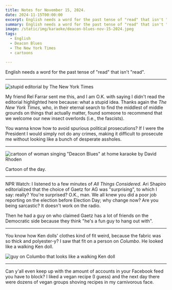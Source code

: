 ```yaml
---
title: Notes for November 15, 2024.
date: 2024-11-15T00:00:00
excerpt: English needs a word for the past tense of "read" that isn't "read".
summary: English needs a word for the past tense of "read" that isn't "read".
image: /static/img/karaoke/deacon-blues-nov-15-2024.jpeg
tags:
  - English
  - Deacon Blues
  - The New York Times
  - cartoons

---
```


English needs a word for the past tense of "read" that isn't "read".

-----

![stupid editorial by The New York Times](/static/img/notes/stupid-editorial-nov-15-2024.jpeg)

My friend Rel Farrar sent me this, and I am O.K. with saying I didn't read the editorial highlighted here because: what a stupid idea. Thanks again the _The New York Times_, who, in their eternal search to find the middlest of middle grounds on things that actually matter, found someone to recommend that we welcome our new insect overlords (i.e., the fascists).

You wanna know how to avoid spurious political prosecutions? If I were the President I would simply not do any crimes, making it difficult to prosecute me without looking like a bunch of desperate assholes.

-----

![cartoon of woman singing "Deacon Blues" at home karaoke by David Rhoden](/static/img/karaoke/deacon-blues-nov-15-2024.jpeg)

Cartoon of the day.

-----

NPR Watch: I listened to a few minutes of _All Things Considered_. Ari Shapiro editorialized that the choice of Gaetz for AG was "surprising", to which I say: really? You're surprised? O.K., man. We all knew you did a poor job reporting on the election before Election Day; why change now? Are you being sarcastic? It doesn't work on the radio.

Then he had a guy on who claimed Gaetz has a lot of friends on the Democratic side because they think "he's a fun guy to hang out with".

-----

You know how Ken dolls' clothes kind of fit weird, because the fabric was so thick and polyester-y? I saw that fit on a person on _Columbo_. He looked like a walking Ken doll.


![guy on Columbo that looks like a walking Ken doll](/static/img/notes/sken-doll-columbo-oct-30-2024.jpeg)

-----

Can y'all even keep up with the amount of accounts in your Facebook feed you have to block? I liked a vegan recipe (I guess) and the next day there were dozens of vegan groups shoving recipes in my carnivorous face.

